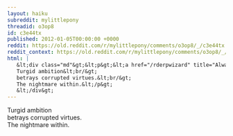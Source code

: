 ```yaml
---
layout: haiku
subreddit: mylittlepony
threadid: o3op8
id: c3e44tx
published: 2012-01-05T00:00:00 +0000
reddit: https://old.reddit.com/r/mylittlepony/comments/o3op8/_/c3e44tx
reddit_context: https://old.reddit.com/r/mylittlepony/comments/o3op8/_/c3e44tx?context=3
html: |
   &lt;div class="md"&gt;&lt;p&gt;&lt;a href="/rderpwizard" title="Always Relevant / Strength Derived From Friendship&amp;#39;s Bonds / Paper Bag Princess"&gt;&lt;/a&gt;
   Turgid ambition&lt;br/&gt;
   betrays corrupted virtues.&lt;br/&gt;
   The nightmare within.&lt;/p&gt;
   &lt;/div&gt;
---
```


[](/rderpwizard "Always Relevant / Strength Derived From Friendship's Bonds / Paper Bag Princess")
Turgid ambition  
betrays corrupted virtues.  
The nightmare within.